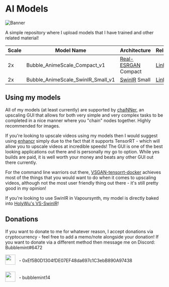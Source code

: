 # AI Models
![Banner](https://cdn.discordapp.com/attachments/744536865914355732/1041033786906910782/image.png)

A simple repository where I upload models that I have trained and other related material!

|  Scale  |  Model Name  |  Architecture  |  Release  |
| -- | -------------------- | ------------------- | ----------------------------------- |
| 2x | Bubble_AnimeScale_Compact_v1 | [Real-ESRGAN](https://github.com/xinntao/Real-ESRGAN) Compact | [Link](https://github.com/Bubblemint864/AI-Models/releases/tag/2x_Bubble_AnimeScale_Compact_v1)
| 2x | Bubble_AnimeScale_SwinIR_Small_v1 | [SwinIR](https://github.com/JingyunLiang/SwinIR) Small | [Link](https://github.com/Bubblemint864/AI-Models/releases/tag/2x_Bubble_AnimeScale_SwinIR_Small_v1)
## Using my models
All of my models (at least currently) are supported by [chaiNNer](https://github.com/chaiNNer-org/chaiNNer), an upscaling GUI that allows for both very simple and very complex tasks to be completed in a nice manner where you "chain" nodes together. Highly recommended for images.

If you're looking to upscale videos using my models then I would suggest using [enhancr](https://github.com/mafiosnik777/enhancr) simply due to the fact that it supports TensorRT - which will allow you to upscale videos at incredible speeds! The GUI is one of the best looking applications out there and is personally my go to option. While yes builds are paid, it is well worth your money and beats any other GUI out there currently.

For the command line warriors out there, [VSGAN-tensorrt-docker](https://github.com/styler00dollar/VSGAN-tensorrt-docker) achieves most of the things that you would want to do when it comes to upscaling videos, although not the most user friendly thing out there - it's still pretty good in my opinion!

If you're looking to use SwinIR in Vapoursynth, my model is directly baked into [HolyWu's VS-SwinIR](https://github.com/HolyWu/vs-swinir)!

## Donations
If you want to donate to me for whatever reason, I accept donations via cryptocurrency - feel free to add a memo/note alongside your donation! If you want to donate via a different method then message me on Discord: Bubblemint#6472
‎
‎
<div style="display: flex; align-items: center;">
<img align="center" width="32" height="32" src="http://bubblemint.cumz.one/9tfAuJj.png" style="margin-right: 8px; margin-bottom: 5px;"/>
<span>・0xEf5B0D1304fDE07EF48da697c1C3ebB890A97438</span>
</div>
‎
‎
<div style="display: flex; align-items: center;">
<img align="center" width="32" height="32" src="http://bubblemint.cumz.one/6SGGLgH.png" style="margin-right: 8px; margin-bottom: 5px;"/>
<span>・bubblemint14</span>
</div>
 
